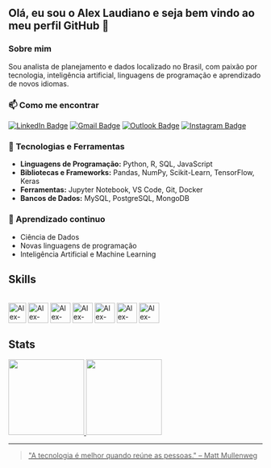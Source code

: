 ## Olá, eu sou o Alex Laudiano e seja bem vindo ao meu perfil GitHub 👋

### Sobre mim
Sou analista de planejamento e dados localizado no Brasil, com paixão por tecnologia, inteligência artificial, linguagens de programação e aprendizado de novos idiomas.

### 📫 Como me encontrar
[![LinkedIn Badge](https://img.shields.io/badge/-LinkedIn-373737?style=flat&logo=linkedin&logoColor=white)](https://www.linkedin.com/in/laudiano/)
[![Gmail Badge](https://img.shields.io/badge/Gmail-373737?style=flat&logo=Gmail&logoColor=white)](mailto:laudiano@gmail.com)
[![Outlook Badge](https://img.shields.io/badge/Outlook-373737?style=flat&logo=microsoft-outlook&logoColor=white)](mailto:alexlaudi@hotmail.com)
[![Instagram Badge](https://img.shields.io/badge/-Instagram-373737?style=flat&logo=instagram&logoColor=white)](https://www.instagram.com/laudianoalex/?hl=pt-br)

### 🔧 Tecnologias e Ferramentas
- **Linguagens de Programação:** Python, R, SQL, JavaScript
- **Bibliotecas e Frameworks:** Pandas, NumPy, Scikit-Learn, TensorFlow, Keras
- **Ferramentas:** Jupyter Notebook, VS Code, Git, Docker
- **Bancos de Dados:** MySQL, PostgreSQL, MongoDB

### 🌱 Aprendizado continuo
- Ciência de Dados
- Novas linguagens de programação
- Inteligência Artificial e Machine Learning

## Skills

 <div style="display: inline_block"><br>
  <img align="center" alt="Alex-BI" height="40" width="35" src="https://github.com/microsoft/PowerBI-Icons/blob/main/PNG/Power-BI.png">
  <img align="center" alt="Alex-Excel" height="40" width="40" src="https://github.com/sempostma/office365-icons/blob/master/png/256/excel.png">
  <img align="center" alt="Alex-python" height="40" width="40" src="https://devicons.dev.br/icons?icon=Python&theme=dark">
  <img align="center" alt="Alex-java" height="40" width="40" src="https://devicons.dev.br/icons?icon=Java&theme=dark">
  <img align="top" alt="Alex-MySQL" height="40" width="40" src="https://devicons.dev.br/icons?icon=MySQL&theme=dark">
  <img align="top" alt="Alex-PostgreSQL" height="40" width="40" src="https://devicons.dev.br/icons?icon=PostgreSQL&theme=dark">
  <img align="top" alt="Alex-SQLite" height="40" width="40" src="https://devicons.dev.br/icons?icon=SQLite&theme=dark">
 <div>
  
## Stats
<div align="left">
  <a href="https://github.com/AlexLaudiano">
  <img height="150em" src="https://github-readme-stats.vercel.app/api?username=AlexLaudiano&show_icons=true&theme=transparent&include_all_commits=true&count_private=true"/>
  <img height="150em" src="https://github-readme-stats.vercel.app/api/top-langs/?username=AlexLaudiano&layout=compact&langs_count=7&theme=transparent"/>
</div>

---

> "A tecnologia é melhor quando reúne as pessoas." – Matt Mullenweg
